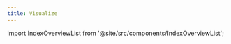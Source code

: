 ```yaml
---
title: Visualize
---
```

import IndexOverviewList from '@site/src/components/IndexOverviewList';

<IndexOverviewList />